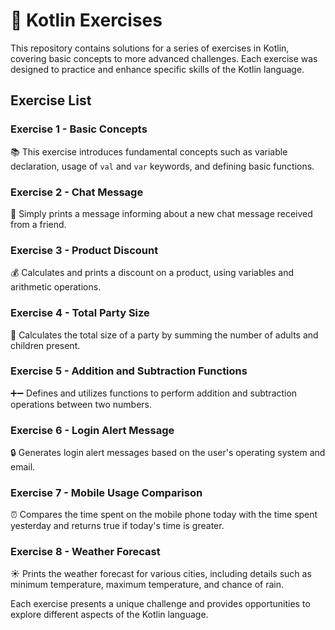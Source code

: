 # 🚀 Kotlin Exercises

This repository contains solutions for a series of exercises in Kotlin, covering basic concepts to more advanced challenges. Each exercise was designed to practice and enhance specific skills of the Kotlin language.

## Exercise List

### Exercise 1 - Basic Concepts
📚 This exercise introduces fundamental concepts such as variable declaration, usage of `val` and `var` keywords, and defining basic functions.

### Exercise 2 - Chat Message
💬 Simply prints a message informing about a new chat message received from a friend.

### Exercise 3 - Product Discount
💰 Calculates and prints a discount on a product, using variables and arithmetic operations.

### Exercise 4 - Total Party Size
🎉 Calculates the total size of a party by summing the number of adults and children present.

### Exercise 5 - Addition and Subtraction Functions
➕➖ Defines and utilizes functions to perform addition and subtraction operations between two numbers.

### Exercise 6 - Login Alert Message
🔒 Generates login alert messages based on the user's operating system and email.

### Exercise 7 - Mobile Usage Comparison
⏰ Compares the time spent on the mobile phone today with the time spent yesterday and returns true if today's time is greater.

### Exercise 8 - Weather Forecast
☀️ Prints the weather forecast for various cities, including details such as minimum temperature, maximum temperature, and chance of rain.

Each exercise presents a unique challenge and provides opportunities to explore different aspects of the Kotlin language.

